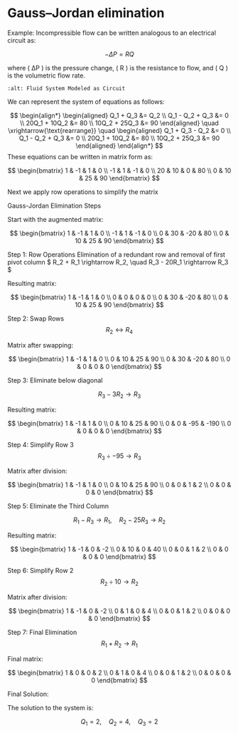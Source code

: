 # Gauss–Jordan elimination
Example: Incompressible flow can be written analogous to an electrical circuit as:

$$
 -ΔP = RQ     
$$

where \( ΔP \) is the pressure change, \( R \) is the resistance to flow, and \( Q \) is the volumetric flow rate. 

```{image} ./_images/Gauss Jordan Ex.jpg
:alt: Fluid System Modeled as Circuit
```

We can represent the system of equations as follows:

$$
\begin{align*}
\begin{aligned}
Q_1 + Q_3 &= Q_2 \\
Q_1 - Q_2 + Q_3 &= 0 \\
20Q_1 + 10Q_2 &= 80 \\
10Q_2 + 25Q_3 &= 90
\end{aligned}
\quad
\xrightarrow{\text{rearrange}}
\quad
\begin{aligned}
Q_1 + Q_3 - Q_2 &= 0 \\
Q_1 - Q_2 + Q_3 &= 0 \\
20Q_1 + 10Q_2 &= 80 \\
10Q_2 + 25Q_3 &= 90
\end{aligned}
\end{align*}
$$
These equations can be written in matrix form as:

$$
\begin{bmatrix}
1 & -1 & 1 & 0 \\
-1 & 1 & -1 & 0 \\
20 & 10 & 0 & 80 \\
0 & 10 & 25 & 90
\end{bmatrix}
$$

Next we apply row operations to simplify the matrix

 Gauss-Jordan Elimination Steps

Start with the augmented matrix:

$$
\begin{bmatrix}
1 & -1 & 1 & 0 \\
-1 & 1 & -1 & 0 \\
0 & 30 & -20 & 80 \\
0 & 10 & 25 & 90
\end{bmatrix}
$$

 Step 1: Row Operations
Elimination of a redundant row and removal of first pivot column
$
R_2 + R_1 \rightarrow R_2, \quad R_3 - 20R_1 \rightarrow R_3
$

Resulting matrix:

$$
\begin{bmatrix}
1 & -1 & 1 & 0 \\
0 & 0 & 0 & 0 \\
0 & 30 & -20 & 80 \\
0 & 10 & 25 & 90
\end{bmatrix}
$$

 Step 2: Swap Rows
$$
R_2 \leftrightarrow R_4
$$

Matrix after swapping:

$$
\begin{bmatrix}
1 & -1 & 1 & 0 \\
0 & 10 & 25 & 90 \\
0 & 30 & -20 & 80 \\
0 & 0 & 0 & 0
\end{bmatrix}
$$

 Step 3: Eliminate below diagonal

$$
R_3 - 3R_2 \rightarrow R_3
$$

Resulting matrix:

$$
\begin{bmatrix}
1 & -1 & 1 & 0 \\
0 & 10 & 25 & 90 \\
0 & 0 & -95 & -190 \\
0 & 0 & 0 & 0
\end{bmatrix}
$$

 Step 4: Simplify Row 3
$$
R_3 \div -95 \rightarrow R_3
$$

Matrix after division:

$$
\begin{bmatrix}
1 & -1 & 1 & 0 \\
0 & 10 & 25 & 90 \\
0 & 0 & 1 & 2 \\
0 & 0 & 0 & 0
\end{bmatrix}
$$

 Step 5: Eliminate the Third Column

$$
R_1 - R_3 \rightarrow R_1, \quad R_2 - 25R_3 \rightarrow R_2
$$

Resulting matrix:

$$
\begin{bmatrix}
1 & -1 & 0 & -2 \\
0 & 10 & 0 & 40 \\
0 & 0 & 1 & 2 \\
0 & 0 & 0 & 0
\end{bmatrix}
$$

 Step 6: Simplify Row 2
$$
R_2 \div 10 \rightarrow R_2
$$

Matrix after division:

$$
\begin{bmatrix}
1 & -1 & 0 & -2 \\
0 & 1 & 0 & 4 \\
0 & 0 & 1 & 2 \\
0 & 0 & 0 & 0
\end{bmatrix}
$$

 Step 7: Final Elimination
$$
R_1 + R_2 \rightarrow R_1
$$

Final matrix:

$$
\begin{bmatrix}
1 & 0 & 0 & 2 \\
0 & 1 & 0 & 4 \\
0 & 0 & 1 & 2 \\
0 & 0 & 0 & 0
\end{bmatrix}
$$

 Final Solution:

The solution to the system is:

$$
Q_1 = 2, \quad Q_2 = 4, \quad Q_3 = 2
$$